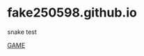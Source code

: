# fake250598.github.io
snake test
<!DOCTYPE html>
<html lang="en">
<head>
    <meta charset="UTF-8">
    <meta name="viewport" content="width=a, initial-scale=1.0">
    <meta http-equiv="X-UA-Compatible" content="ie=edge">
    <title>Document</title>
</head>
<body>
    <a href="snake.html">GAME</a>
</body>
</html>
